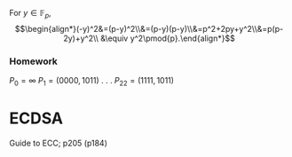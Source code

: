 
For $y\in\mathbb{F}_p$,
$$\begin{align*}(-y)^2&=(p-y)^2\\&=(p-y)(p-y)\\&=p^2+2py+y^2\\&=p(p-2y)+y^2\\ &\equiv y^2\pmod{p}.\end{align*}$$

### Homework
$P_0=\infty$
$P_1=(0000,1011)$
. . .
$P_{22}=(1111,1011)$


# ECDSA
Guide to ECC; p205 (p184)


